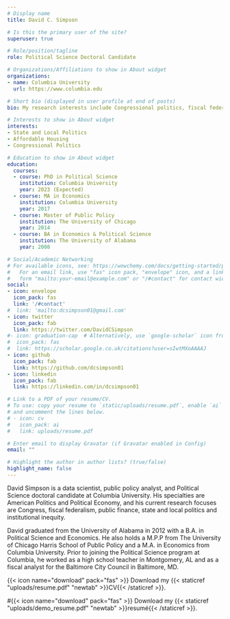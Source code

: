 ```yaml
---
# Display name
title: David C. Simpson

# Is this the primary user of the site?
superuser: true

# Role/position/tagline
role: Political Science Doctoral Candidate

# Organizations/Affiliations to show in About widget
organizations:
- name: Columbia University
  url: https://www.columbia.edu

# Short bio (displayed in user profile at end of posts)
bio: My research interests include Congressional politics, fiscal federalism and institutional inequity.

# Interests to show in About widget
interests:
- State and Local Politics
- Affordable Housing
- Congressional Politics

# Education to show in About widget
education:
  courses:
  - course: PhD in Political Science
    institution: Columbia University
    year: 2023 (Expected)
  - course: MA in Economics
    institution: Columbia University
    year: 2017
  - course: Master of Public Policy
    institution: The University of Chicago
    year: 2014
  - course: BA in Economics & Political Science
    institution: The University of Alabama
    year: 2008

# Social/Academic Networking
# For available icons, see: https://wowchemy.com/docs/getting-started/page-builder/#icons
#   For an email link, use "fas" icon pack, "envelope" icon, and a link in the
#   form "mailto:your-email@example.com" or "/#contact" for contact widget.
social:
- icon: envelope
  icon_pack: fas
  link: '/#contact'
#  link: 'mailto:dcsimpson01@gmail.com'
- icon: twitter
  icon_pack: fab
  link: https://twitter.com/DavidCSimpson
#- icon: graduation-cap  # Alternatively, use `google-scholar` icon from `ai` icon pack
#  icon_pack: fas
#  link: https://scholar.google.co.uk/citations?user=sIwtMXoAAAAJ
- icon: github
  icon_pack: fab
  link: https://github.com/dcsimpson01
- icon: linkedin
  icon_pack: fab
  link: https://linkedin.com/in/dcsimpson01

# Link to a PDF of your resume/CV.
# To use: copy your resume to `static/uploads/resume.pdf`, enable `ai` icons in `params.toml`, 
# and uncomment the lines below.
# - icon: cv
#   icon_pack: ai
#   link: uploads/resume.pdf

# Enter email to display Gravatar (if Gravatar enabled in Config)
email: ""

# Highlight the author in author lists? (true/false)
highlight_name: false
---
```


David Simpson is a data scientist, public policy analyst, and Political Science doctoral candidate at Columbia University. His specialties are American Politics and Political Economy, and his current research focuses are Congress, fiscal federalism, public finance, state and local politics and institutional inequity.

David graduated from the University of Alabama in 2012 with a B.A. in Political Science and Economics. He also holds a M.P.P from The University of Chicago Harris School of Public Policy and a M.A. in Economics from Columbia University. Prior to joining the Political Science program at Columbia, he worked as a high school teacher in Montgomery, AL and as a fiscal analyst for the Baltimore City Council in Baltimore, MD.

{{< icon name="download" pack="fas" >}} Download my {{< staticref "uploads/resume.pdf" "newtab" >}}CV{{< /staticref >}}.

#{{< icon name="download" pack="fas" >}} Download my {{< staticref "uploads/demo_resume.pdf" "newtab" >}}resumé{{< /staticref >}}.


